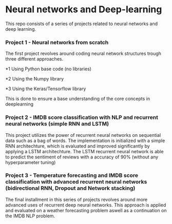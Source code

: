 # Neural networks and Deep-learning

This repo consists of a series of projects related to neural networks and deep learning.

### Project 1 - Neural networks from scratch
The first project revolves around coding neural network structures trough three different approaches.

*1 Using Python base code (no libraries)

*2 Using the Numpy library

*3 Using the Keras/Tensorflow library

This is done to ensure a base understanding of the core concepts in deeplearning


### Project 2 - IMDB score classification with NLP and recurrent neural networks (simple RNN and LSTM)
This project utilizes the power of recurrent neural networks on sequential data such as a bag of words.
The implementation is initialized with a simple RNN architechture, which is evaluated and improved significantly by applying a LSTM architechture.
The LSTM recurrent neural network is able to predict the sentiment of reviews with a accuracy of 90% (without any hyperparameter tuning)

### Project 3 - Temperature forecasting and IMDB score classification with advanced recurrent neural networks (bidirectional RNN, Dropout and Network stacking)
The final installment in this series of projects revolves around more advanced uses of recurrent deep neural networks. This approach is applied and evaluated on a weather forecasting problem aswell as a continuation on the IMDB NLP problem.
